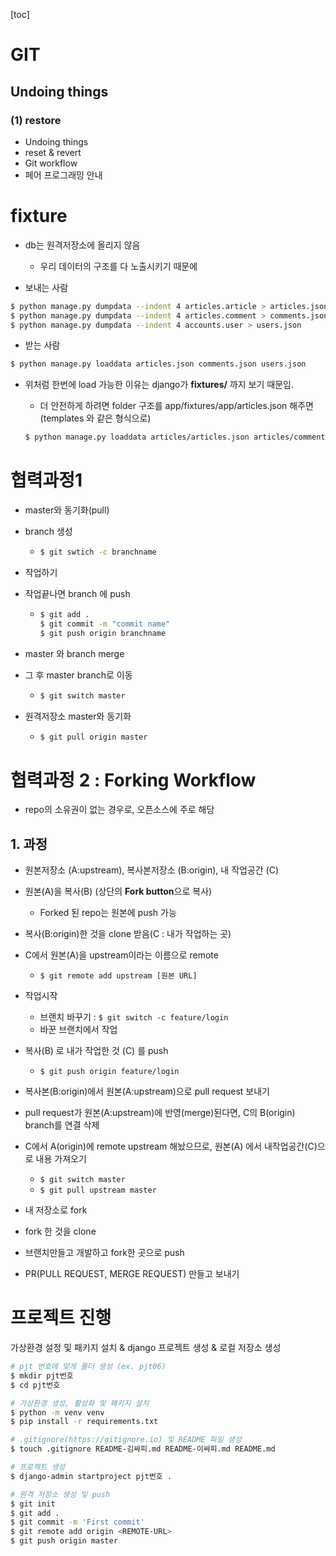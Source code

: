 [toc]



# GIT



## Undoing things

### (1) restore



+ Undoing things
+ reset & revert
+ Git workflow
+ 페어 프로그래밍 안내









# fixture



+ db는 원격저장소에 올리지 않음
  + 우리 데이터의 구조를 다 노출시키기 때문에





+ 보내는 사람

```bash
$ python manage.py dumpdata --indent 4 articles.article > articles.json
$ python manage.py dumpdata --indent 4 articles.comment > comments.json
$ python manage.py dumpdata --indent 4 accounts.user > users.json
```



+ 받는 사람

```bash
$ python manage.py loaddata articles.json comments.json users.json
```

+ 위처럼 한번에 load 가능한 이유는 django가 **fixtures/** 까지 보기 때문임.

  + 더 안전하게 하려면 folder 구조를 app/fixtures/app/articles.json 해주면 (templates 와 같은 형식으로)

  ```bash
  $ python manage.py loaddata articles/articles.json articles/comments.json accounts/users.json
  ```

  



# 협력과정1

+ master와 동기화(pull)

+ branch 생성

  + ```bash
    $ git swtich -c branchname
    ```

+ 작업하기

+ 작업끝나면 branch 에 push

  + ```bash
    $ git add .
    $ git commit -m "commit name"
    $ git push origin branchname
    ```

+ master 와 branch merge

+ 그 후 master branch로 이동

  + ```bash
    $ git switch master
    ```

+ 원격저장소 master와 동기화

  + ```bash
    $ git pull origin master
    ```

    







# 협력과정 2 : Forking Workflow

+ repo의 소유권이 없는 경우로, 오픈소스에 주로 해당



## 1. 과정

+ 원본저장소 (A:upstream), 복사본저장소 (B:origin), 내 작업공간 (C)



+ 원본(A)을 복사(B) (상단의 **Fork button**으로 복사)
  + Forked 된 repo는 원본에 push 가능
+ 복사(B:origin)한 것을 clone 받음(C : 내가 작업하는 곳)
+ C에서 원본(A)을 upstream이라는 이름으로 remote  
  + `$ git remote add upstream [원본 URL]`
+ 작업시작
  + 브랜치 바꾸기 : `$ git switch -c feature/login`
  + 바꾼 브랜치에서 작업
+ 복사(B) 로 내가 작업한 것 (C) 를 push
  + `$ git push origin feature/login`
+ 복사본(B:origin)에서 원본(A:upstream)으로 pull request 보내기
+ pull request가 원본(A:upstream)에 반영(merge)된다면, C의 B(origin) branch를 연결 삭제
+ C에서 A(origin)에 remote upstream 해놨으므로, 원본(A) 에서 내작업공간(C)으로 내용 가져오기
  + `$ git switch master`
  + `$ git pull upstream master`







+ 내 저장소로 fork
+ fork 한 것을 clone
+ 브랜치만들고 개발하고 fork한 곳으로 push
+ PR(PULL REQUEST, MERGE REQUEST) 만들고 보내기







# 프로젝트 진행

가상환경 설정 및 패키지 설치 & django 프로젝트 생성 & 로컬 저장소 생성

```bash
# pjt 번호에 맞게 폴더 생성 (ex. pjt06)
$ mkdir pjt번호
$ cd pjt번호

# 가상환경 생성, 활성화 및 패키지 설치
$ python -m venv venv
$ pip install -r requirements.txt

# .gitignore(https://gitignore.io) 및 README 파일 생성
$ touch .gitignore README-김싸피.md README-이싸피.md README.md

# 프로젝트 생성
$ django-admin startproject pjt번호 .

# 원격 저장소 생성 및 push
$ git init
$ git add .
$ git commit -m 'First commit'
$ git remote add origin <REMOTE-URL>
$ git push origin master
```



